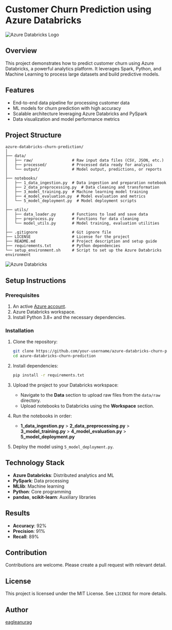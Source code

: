 # Customer Churn Prediction using Azure Databricks

![Azure Databricks Logo](https://upload.wikimedia.org/wikipedia/commons/thumb/6/63/Databricks_Logo.png/320px-Databricks_Logo.png)

## Overview
This project demonstrates how to predict customer churn using Azure Databricks, a powerful analytics platform. It leverages Spark, Python, and Machine Learning to process large datasets and build predictive models.

## Features
- End-to-end data pipeline for processing customer data
- ML models for churn prediction with high accuracy
- Scalable architecture leveraging Azure Databricks and PySpark
- Data visualization and model performance metrics

## Project Structure
```plaintext
azure-databricks-churn-prediction/
│
├── data/
│   ├── raw/                 # Raw input data files (CSV, JSON, etc.)
│   ├── processed/           # Processed data ready for analysis
│   └── output/              # Model output, predictions, or reports
│
├── notebooks/
│   ├── 1_data_ingestion.py  # Data ingestion and preparation notebook
│   ├── 2_data_preprocessing.py  # Data cleaning and transformation
│   ├── 3_model_training.py  # Machine learning model training
│   ├── 4_model_evaluation.py  # Model evaluation and metrics
│   └── 5_model_deployment.py  # Model deployment scripts
│
├── utils/
│   ├── data_loader.py       # Functions to load and save data
│   ├── preprocess.py        # Functions for data cleaning
│   └── model_utils.py       # Model training, evaluation utilities
│
├── .gitignore               # Git ignore file
├── LICENSE                  # License for the project
├── README.md                # Project description and setup guide
├── requirements.txt         # Python dependencies
└── setup_environment.sh     # Script to set up the Azure Databricks environment

```

![Azure Databricks](https://github.com/user-attachments/assets/4abf4541-55c3-40be-879a-aa3f9a9345dc)

## Setup Instructions

### Prerequisites
1. An active [Azure account](https://azure.microsoft.com/).
2. Azure Databricks workspace.
3. Install Python 3.8+ and the necessary dependencies.

### Installation
1. Clone the repository:
   ```bash
   git clone https://github.com/your-username/azure-databricks-churn-prediction.git
   cd azure-databricks-churn-prediction
   ```
2. Install dependencies:
   ```bash
   pip install -r requirements.txt
   ```
3. Upload the project to your Databricks workspace:
   - Navigate to the **Data** section to upload raw files from the `data/raw` directory.
   - Upload notebooks to Databricks using the **Workspace** section.

4. Run the notebooks in order:
   - **1_data_ingestion.py** > **2_data_preprocessing.py** > **3_model_training.py** > **4_model_evaluation.py** > **5_model_deployment.py**

5. Deploy the model using `5_model_deployment.py`.

## Technology Stack
- **Azure Databricks**: Distributed analytics and ML
- **PySpark**: Data processing
- **MLlib**: Machine learning
- **Python**: Core programming
- **pandas**, **scikit-learn**: Auxiliary libraries

## Results
- **Accuracy**: 92%
- **Precision**: 91%
- **Recall**: 89%

## Contribution
Contributions are welcome. Please create a pull request with relevant detail.

## License
This project is licensed under the MIT License. See `LICENSE` for more details.

## Author
[eagleanurag](https://www.google.com/search?q=eagleanurag)


```


